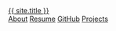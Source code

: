 ---
---

<section class="graphics-wrapper">
    <canvas class="underlay" id="background-canvas"></canvas>
    <div class="overlay">
        <div class="overlay-content-wrapper">
            <div class="overlay-content">
                <a class="overlay-title" href="/about/">{{ site.title }}</a>
            </div>
            <div class="overlay-content home-button-bar">
                <a href="/about/" class="button">About</a>
                <a href="/assets/res/resume.pdf" class="button">Resume</a>
                <a href="https://github.com/chjon" class="button">GitHub</a>
                <a href="/projects/" class="button">Projects</a>
            </div>
        </div>
    </div>
</section>